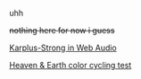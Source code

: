 uhh

~~nothing here for now i guess~~

[Karplus-Strong in Web Audio](karplus_strong_web_audio/)

[Heaven & Earth color cycling test](anim_test/)
